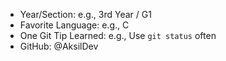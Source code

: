 - Year/Section: e.g., 3rd Year / G1
- Favorite Language: e.g., C
- One Git Tip Learned: e.g., Use `git status` often
- GitHub: @AksilDev